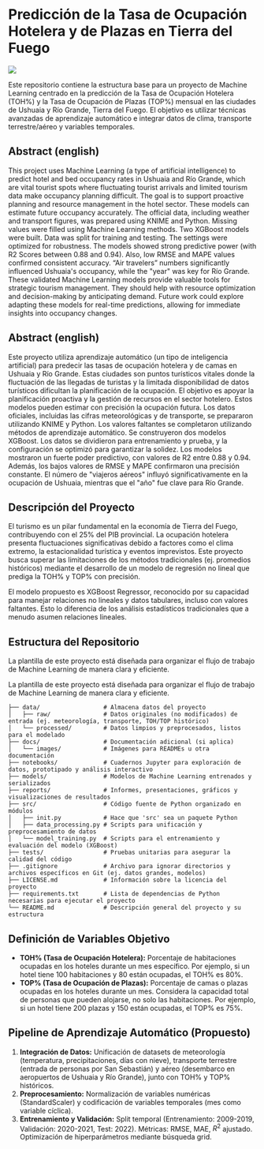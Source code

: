 # Predicción de la Tasa de Ocupación Hotelera y de Plazas en Tierra del Fuego

<a target="_blank" href="https://cookiecutter-data-science.drivendata.org/">
    <img src="https://img.shields.io/badge/CCDS-Project%20template-328F97?logo=cookiecutter" />
</a>

Este repositorio contiene la estructura base para un proyecto de Machine Learning centrado en la predicción de la Tasa de Ocupación Hotelera (TOH%) y la Tasa de Ocupación de Plazas (TOP%) mensual en las ciudades de Ushuaia y Río Grande, Tierra del Fuego. El objetivo es utilizar técnicas avanzadas de aprendizaje automático e integrar datos de clima, transporte terrestre/aéreo y variables temporales.

## Abstract (english)
This project uses Machine Learning (a type of artificial intelligence) to predict hotel and bed occupancy rates in Ushuaia and Río Grande, which are vital tourist spots where fluctuating tourist arrivals and limited tourism data make occupancy planning difficult. The goal is to support proactive planning and resource management in the hotel sector. These models can estimate future occupancy accurately. The official data, including weather and transport figures, was prepared using KNIME and Python. Missing values were filled using Machine Learning methods. Two XGBoost models were built. Data was split for training and testing. The settings were optimized for robustness. The models showed strong predictive power (with R2 Scores between 0.88 and 0.94). Also, low RMSE and MAPE values confirmed consistent accuracy. “Air travelers” numbers significantly influenced Ushuaia's occupancy, while the "year" was key for Río Grande. These validated Machine Learning models provide valuable tools for strategic tourism management. They should help with resource optimization and decision-making by anticipating demand. Future work could explore adapting these models for real-time predictions, allowing for immediate insights into occupancy changes.

## Abstract (english)
Este proyecto utiliza aprendizaje automático (un tipo de inteligencia artificial) para predecir las tasas de ocupación hotelera y de camas en Ushuaia y Río Grande. Estas ciudades son puntos turísticos vitales donde la fluctuación de las llegadas de turistas y la limitada disponibilidad de datos turísticos dificultan la planificación de la ocupación. El objetivo es apoyar la planificación proactiva y la gestión de recursos en el sector hotelero. Estos modelos pueden estimar con precisión la ocupación futura. Los datos oficiales, incluidas las cifras meteorológicas y de transporte, se prepararon utilizando KNIME y Python. Los valores faltantes se completaron utilizando métodos de aprendizaje automático. Se construyeron dos modelos XGBoost. Los datos se dividieron para entrenamiento y prueba, y la configuración se optimizó para garantizar la solidez. 
Los modelos mostraron un fuerte poder predictivo, con valores de R2 entre 0.88 y 0.94. Además, los bajos valores de RMSE y MAPE confirmaron una precisión constante. El número de "viajeros aéreos" influyó significativamente en la ocupación de Ushuaia, mientras que el "año" fue clave para Río Grande.

## Descripción del Proyecto

El turismo es un pilar fundamental en la economía de Tierra del Fuego, contribuyendo con el 25% del PIB provincial. La ocupación hotelera presenta fluctuaciones significativas debido a factores como el clima extremo, la estacionalidad turística y eventos imprevistos. Este proyecto busca superar las limitaciones de los métodos tradicionales (ej. promedios históricos) mediante el desarrollo de un modelo de regresión no lineal que prediga la TOH% y TOP% con precisión.

El modelo propuesto es XGBoost Regressor, reconocido por su capacidad para manejar relaciones no lineales y datos tabulares, incluso con valores faltantes. Esto lo diferencia de los análisis estadísticos tradicionales que a menudo asumen relaciones lineales.


## Estructura del Repositorio

La plantilla de este proyecto está diseñada para organizar el flujo de trabajo de Machine Learning de manera clara y eficiente.

La plantilla de este proyecto está diseñada para organizar el flujo de trabajo de Machine Learning de manera clara y eficiente.

`````
├── data/                  # Almacena datos del proyecto
│   ├── raw/               # Datos originales (no modificados) de entrada (ej. meteorología, transporte, TOH/TOP histórico)
│   └── processed/         # Datos limpios y preprocesados, listos para el modelado
├── docs/                  # Documentación adicional (si aplica)
│   └── images/            # Imágenes para READMEs u otra documentación
├── notebooks/             # Cuadernos Jupyter para exploración de datos, prototipado y análisis interactivo
├── models/                # Modelos de Machine Learning entrenados y serializados
├── reports/               # Informes, presentaciones, gráficos y visualizaciones de resultados
├── src/                   # Código fuente de Python organizado en módulos
│   ├── init.py            # Hace que 'src' sea un paquete Python
│   ├── data_processing.py # Scripts para unificación y preprocesamiento de datos
│   └── model_training.py  # Scripts para el entrenamiento y evaluación del modelo (XGBoost)
├── tests/                 # Pruebas unitarias para asegurar la calidad del código
├── .gitignore             # Archivo para ignorar directorios y archivos específicos en Git (ej. datos grandes, modelos)
├── LICENSE.md             # Información sobre la licencia del proyecto
├── requirements.txt       # Lista de dependencias de Python necesarias para ejecutar el proyecto
└── README.md              # Descripción general del proyecto y su estructura
`````

## Definición de Variables Objetivo

* **TOH% (Tasa de Ocupación Hotelera):** Porcentaje de habitaciones ocupadas en los hoteles durante un mes específico. Por ejemplo, si un hotel tiene 100 habitaciones y 80 están ocupadas, el TOH% es 80%.
* **TOP% (Tasa de Ocupación de Plazas):** Porcentaje de camas o plazas ocupadas en los hoteles durante un mes. Considera la capacidad total de personas que pueden alojarse, no solo las habitaciones. Por ejemplo, si un hotel tiene 200 plazas y 150 están ocupadas, el TOP% es 75%.

## Pipeline de Aprendizaje Automático (Propuesto)

1.  **Integración de Datos:** Unificación de datasets de meteorología (temperatura, precipitaciones, días con nieve), transporte terrestre (entrada de personas por San Sebastián) y aéreo (desembarco en aeropuertos de Ushuaia y Río Grande), junto con TOH% y TOP% históricos.
2.  **Preprocesamiento:** Normalización de variables numéricas (StandardScaler) y codificación de variables temporales (mes como variable cíclica).
3.  **Entrenamiento y Validación:** Split temporal (Entrenamiento: 2009-2019, Validación: 2020-2021, Test: 2022). Métricas: RMSE, MAE, $R^2$ ajustado. Optimización de hiperparámetros mediante búsqueda grid.
